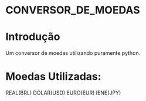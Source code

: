 # CONVERSOR_DE_MOEDAS
# Introdução
Um conversor de moedas utilizando puramente python.
# Moedas Utilizadas:
REAL(BRL)
DÓLAR(USD)
EURO(EUR)
IENE(JPY)
